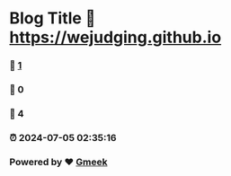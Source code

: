 # Blog Title :link: https://wejudging.github.io 
### :page_facing_up: [1](https://wejudging.github.io/tag.html) 
### :speech_balloon: 0 
### :hibiscus: 4 
### :alarm_clock: 2024-07-05 02:35:16 
### Powered by :heart: [Gmeek](https://github.com/Meekdai/Gmeek)
